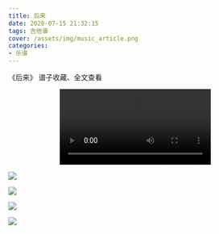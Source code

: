 ```yaml
---
title: 后来
date: 2020-07-15 21:32:15
tags: 吉他谱
cover: /assets/img/music_article.png
categories: 
- 乐谱
---
```


《后来》
谱子收藏、全文查看<!--more-->

<video src="http://files.yournotes.cn/video/%E5%90%8E%E6%9D%A5.mp4" controls="controls" autoplay="autoplay" style="max-width:100%;display:block;margin-left:auto;margin-right:auto;">您的浏览器不支持视频标签</video>

![](https://gitee-blogimage.oss-cn-beijing.aliyuncs.com/blogImage/%E5%90%8E%E6%9D%A5%EF%BC%88%E5%90%89%E4%BB%96%E8%B0%B1%EF%BC%89/%E5%90%8E%E6%9D%A51.png)

![](https://gitee-blogimage.oss-cn-beijing.aliyuncs.com/blogImage/%E5%90%8E%E6%9D%A5%EF%BC%88%E5%90%89%E4%BB%96%E8%B0%B1%EF%BC%89/%E5%90%8E%E6%9D%A52.png)

![](https://gitee-blogimage.oss-cn-beijing.aliyuncs.com/blogImage/%E5%90%8E%E6%9D%A5%EF%BC%88%E5%90%89%E4%BB%96%E8%B0%B1%EF%BC%89/%E5%90%8E%E6%9D%A53.png)

![](https://gitee-blogimage.oss-cn-beijing.aliyuncs.com/blogImage/%E5%90%8E%E6%9D%A5%EF%BC%88%E5%90%89%E4%BB%96%E8%B0%B1%EF%BC%89/%E5%90%8E%E6%9D%A54.png)